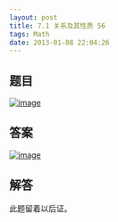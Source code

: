 ```yaml
---
layout: post
title: 7.1 关系及其性质 56
tags: Math
date: 2013-01-08 22:04:26
---
```


## 题目

[![image](http://freewind.me/wp-content/uploads/2013/01/image_thumb167.png "image")](http://freewind.me/wp-content/uploads/2013/01/image165.png)

## 答案

[![image](http://freewind.me/wp-content/uploads/2013/01/image_thumb168.png "image")](http://freewind.me/wp-content/uploads/2013/01/image166.png)

## 解答

此题留着以后证。
